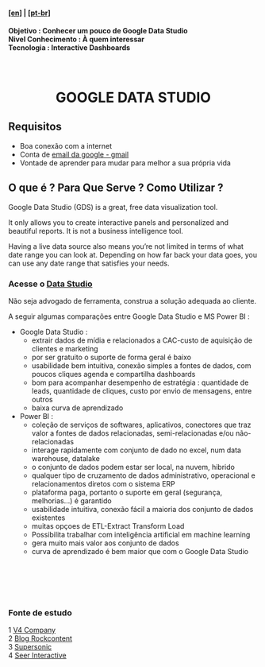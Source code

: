 <h4><a href="blank_">[en]</a> | <a href="blank_">[pt-br]</a></h4>
<h4>Objetivo : Conhecer um pouco de Google Data Studio<br>
    Nivel Conhecimento : À quem interessar</br>
    Tecnologia : Interactive Dashboards</br>
</h4>
<br>
<h1 align="center">GOOGLE DATA STUDIO</h1>
<h2>Requisitos</h2>
<p>
    <ul>
        <li>Boa conexão com a internet</li>
        <li>Conta de <a href="https://www.google.com/intl/pt-BR/gmail/about/">email da google - gmail</a> </li>
        <li>Vontade de aprender para mudar para melhor a sua própria vida</a> </li>
    </ul>
</p>

<h2>O que é ? Para Que Serve ? Como Utilizar ?</h2>
<p>Google Data Studio (GDS) is a great, free data visualization tool.</p>

<p>It only allows you to create interactive panels and personalized and beautiful reports. It is not a business intelligence tool.</p>

<p>Having a live data source also means you’re not limited in terms of what date range you can look at. Depending on how far back your data goes, you can use any date range that satisfies your needs.</p>

<h3>
Acesse o <a href="https://datastudio.google.com/navigation/reporting">Data Studio</a> </h3>


<p>Não seja advogado de ferramenta, construa a solução adequada ao cliente.</p>

<p>A seguir algumas comparações entre Google Data Studio e MS Power BI :</p>

<p>
<ul>
    <li>Google Data Studio :
        <ul>
            <li>extrair dados de mídia e relacionados a CAC-custo de aquisição de clientes e marketing</li>
            <li>por ser gratuito o suporte de forma geral é baixo</li>
            <li>usabilidade bem intuitiva, conexão simples a fontes de dados, com poucos cliques agenda e compartilha dashboards</li>
            <li>bom para acompanhar desempenho de estratégia : quantidade de leads, quantidade de cliques, custo por envio de mensagens, entre outros</li>
            <li>baixa curva de aprendizado</li>
        </ul>
    <li>Power BI :
        <ul>
            <li>coleção de serviços de softwares, aplicativos, conectores que traz valor a fontes de dados relacionadas, semi-relacionadas e/ou não-relacionadas</li>
            <li>interage rapidamente com conjunto de dado no excel, num data warehouse, datalake</li>
            <li>o conjunto de dados podem estar ser local, na nuvem, hibrido</li>
            <li>qualquer tipo de cruzamento de dados administrativo, operacional e relacionamentos diretos com o sistema ERP</li>
            <li>plataforma paga, portanto o suporte em geral (segurança, melhorias...) é garantido</li>
            <li>usabilidade intuitiva, conexão fácil a maioria dos conjunto de dados existentes</li>
            <li>muitas opçoes de ETL-Extract Transform Load</li>
            <li>Possibilita trabalhar com inteligência artificial em machine learning</li>
            <li>gera muito mais valor aos conjunto de dados</li>
            <li>curva de aprendizado é bem maior que com o Google Data Studio</li>
        </ul>
    </li>
</ul>
</p>


<br>
<br>
<br>
<br>
<h3>Fonte de estudo</h3>
    <p>
        1 <a href="https://www.youtube.com/watch?v=x3iCYa87qHE">V4 Company</a><br>
        2 <a href="https://rockcontent.com/br/blog/marketing-analytics/">Blog Rockcontent</a><br>
        3 <a href="https://www.supersonic.ag/blog/dicas-de-marketing-digital/">Supersonic</a><br>
        4 <a href="https://www.seerinteractive.com/blog/google-data-studio-whats-working-whats-missing/">Seer Interactive</a>
    </p>
